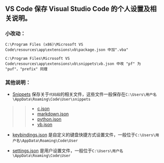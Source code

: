 ## VS Code 保存 Visual Studio Code 的个人设置及相关说明。
### 小改动：<br />
    C:\Program Files (x86)\Microsoft VS Code\resources\app\extensions\vb\package.json 中加".vba"
    
    C:\Program Files\Microsoft VS Code\resources\app\extensions\vb\snippets\vb.json 中改 "pf" 为 "puf"，"prefix" 同理
### 其他说明：<br />
* [Snippets](https://github.com/Just4Learning/PrSetting/tree/master/VS%20Code/Snippets) 保存关于`代码段`的相关文件，这些文件一般保存在`C:\Users\用户名\AppData\Roaming\Code\User\snippets`<br />
>>* [c.json](https://github.com/Just4Learning/PrSetting/blob/master/VS%20Code/Snippets/c.json)<br />
>>* [markdown.json](https://github.com/Just4Learning/PrSetting/blob/master/VS%20Code/Snippets/markdown.json)<br />
>>* [python.json](https://github.com/Just4Learning/PrSetting/blob/master/VS%20Code/Snippets/python.json)<br />
>>* [vb.json](https://github.com/Just4Learning/PrSetting/blob/master/VS%20Code/Snippets/vb.json)<br />

* [keybindings.json](https://github.com/Just4Learning/PrSetting/blob/master/VS%20Code/keybindings.json) 是自定义的键盘快捷方式设置文件，一般位于`C:\Users\用户名\AppData\Roaming\Code\User`<br />

* [settings.json](https://github.com/Just4Learning/PrSetting/blob/master/VS%20Code/settings.json) 是用户设置文件，一般位于`C:\Users\用户名\AppData\Roaming\Code\User`<br />


